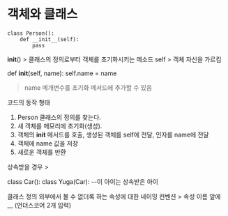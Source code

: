 # 객체와 클래스 #

```
class Person():
    def __init__(self):
        pass
```

__init__() > 클래스의 정의로부터 객체를 초기화시키는 메소드
self > 객체 자신을 가르킴

def __init__(self, name):
 self.name = name
 
 > name 메개변수를 초기화 메서드에 추가할 수 있음
 
 코드의 동작 형태
 > 
 1. Person 클래스의 정의를 찾는다.
 2. 새 객체를 메모리에 초기화(생성).
 3. 객체의 __init__ 메서드를 호출, 생성된 객체를 self에 전달, 인자를 name에 전달
 4. 객체에 name 값을 저장
 5. 새로운 객체를 반환
 
상속받을 경우 >

class Car():
 class Yuga(Car): --이 아이는 상속받은 아이 
 
클래스 정의 외부에서 볼 수 없더록 하는 속성에 대한 네이밍 컨벤션 > 속성 이름 앞에 __ (언더스코어 2개 입력)
 
 